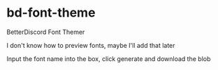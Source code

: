 # bd-font-theme
BetterDiscord Font Themer

I don't know how to preview fonts, maybe I'll add that later

Input the font name into the box, click generate and download the blob